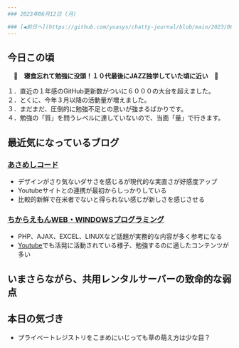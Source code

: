 ```yaml
---
### 2023年06月12日 (月)

### [◀️前日へ](https://github.com/yuasys/chatty-journal/blob/main/2023/06/2023-06-11.md)&emsp;&emsp;&emsp;&emsp;[翌日へ▶️](https://github.com/yuasys/chatty-journal/blob/main/2023/06/2023-06-13.md)
---
```


## 今日この頃
　<b>🐯　寝食忘れて勉強に没頭！１０代最後にJAZZ独学していた頃に近い　🐯</b>

１．直近の１年感のGitHub更新数がついに６０００の大台を超えました。  
２．とくに、今年３月以降の活動量が増えました。  
３．まだまだ、圧倒的に勉強不足との思いが強まるばかりです。  
４．勉強の「質」を問うレベルに達していないので、当面「量」で行きます。  

## 最近気になっているブログ

### [あさめしコード](https://asameshicode.com/vue-reroute-login/)  

- デザインがさり気ないダサさを感じるが現代的な実直さが好感度アップ
- Youtubeサイトとの連携が最初からしっかりしている
- 比較的新鮮で在米者でないと得られない感じが新しさを感じさせる

### [ちからえもんWEB・WINDOWSプログラミング](https://chikaraemon.com/wordpress/2021/12/18/vue-js-ajax1/)

- PHP、AJAX、EXCEL、LINUXなど話題が実務的な内容が多く参考になる
- [Youtube](https://www.youtube.com/@user-in5rz4lt9m)でも活発に活動されている様子、勉強するのに適したコンテンツが多い

## いまさらながら、共用レンタルサーバーの致命的な弱点  

## 本日の気づき

- プライベートレジストリをこまめにいじっても草の萌え方は少な目？

